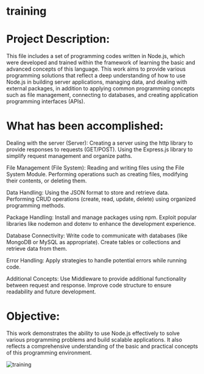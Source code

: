 # training
 <h1>Project Description: </h1>
 
 This file includes a set of programming codes written in Node.js, which were developed and trained within the framework of learning the basic and advanced concepts of this language. This work aims to provide various programming solutions that reflect a deep understanding of how to use Node.js in building server applications, managing data, and dealing with external packages, in addition to applying common programming concepts such as file management, connecting to databases, and creating application programming interfaces (APIs).

<h1>What has been accomplished:</h1>

Dealing with the server (Server): 
Creating a server using the http library to provide responses to requests (GET/POST). Using the Express.js library to simplify request management and organize paths.

File Management (File System): 
Reading and writing files using the File System Module. Performing operations such as creating files, modifying their contents, or deleting them.

Data Handling: 
Using the JSON format to store and retrieve data. Performing CRUD operations (create, read, update, delete) using organized programming methods.

Package Handling: 
Install and manage packages using npm. Exploit popular libraries like nodemon and dotenv to enhance the development experience.

Database Connectivity: 
Write code to communicate with databases (like MongoDB or MySQL as appropriate). Create tables or collections and retrieve data from them.

Error Handling: 
Apply strategies to handle potential errors while running code.

Additional Concepts: 
Use Middleware to provide additional functionality between request and response. Improve code structure to ensure readability and future development.

<h1>Objective:</h1>

This work demonstrates the ability to use Node.js effectively to solve various programming problems and build scalable applications. It also reflects a comprehensive understanding of the basic and practical concepts of this programming environment.


![training](https://github.com/user-attachments/assets/eb445c5d-fbb9-48d0-8c04-b9c1cd0c69ab)
